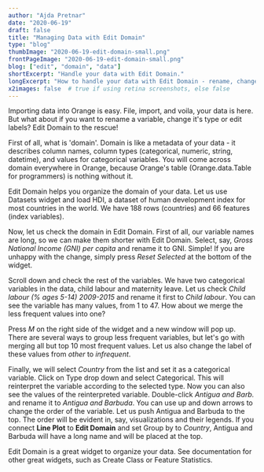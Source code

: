 ```yaml
---
author: "Ajda Pretnar"
date: "2020-06-19"
draft: false
title: "Managing Data with Edit Domain"
type: "blog"
thumbImage: "2020-06-19-edit-domain-small.png"
frontPageImage: "2020-06-19-edit-domain-small.png"
blog: ["edit", "domain", "data"]
shortExcerpt: "Handle your data with Edit Domain."
longExcerpt: "How to handle your data with Edit Domain - rename, change type, merge, sort..."
x2images: false  # true if using retina screenshots, else false
---
```


Importing data into Orange is easy. File, import, and voila, your data is here. But what about if you want to rename a variable, change it's type or edit labels? Edit Domain to the rescue!

First of all, what is 'domain'. Domain is like a metadata of your data - it describes column names, column types (categorical, numeric, string, datetime), and values for categorical variables. You will come across domain everywhere in Orange, because Orange's table (Orange.data.Table for programmers) is nothing without it.

Edit Domain helps you organize the domain of your data. Let us use Datasets widget and load HDI, a dataset of human development index for most countries in the world. We have 188 rows (countries) and 66 features (index variables).

<WindowScreenshot src="2020-06-19-data-table.png" />

Now, let us check the domain in Edit Domain. First of all, our variable names are long, so we can make them shorter with Edit Domain. Select, say, *Gross National Income (GNI) per capita* and rename it to GNI. Simple! If you are unhappy with the change, simply press *Reset Selected* at the bottom of the widget.

<WindowScreenshot src="2020-06-19-rename.png" />

Scroll down and check the rest of the variables. We have two categorical variables in the data, child labour and maternity leave. Let us check *Child labour  (% ages 5-14) 2009-2015* and rename it first to *Child labour*. You can see the variable has many values, from 1 to 47. How about we merge the less frequent values into one?

<WindowScreenshot src="2020-06-19-merge-infrequent1.png" />

Press *M* on the right side of the widget and a new window will pop up. There are several ways to group less frequent variables, but let's go with merging all but top 10 most frequent values. Let us also change the label of these values from *other* to *infrequent*.

<WindowScreenshot src="2020-06-19-merge-infrequent2.png" />

Finally, we will select *Country* from the list and set it as a categorical variable. Click on Type drop down and select Categorical. This will reinterpret the variable according to the selected type. Now you can also see the values of the reinterpreted variable. Double-click *Antigua and Barb.* and rename it to *Antigua and Barbuda*. You can use up and down arrows to change the order of the variable. Let us push Antigua and Barbuda to the top. The order will be evident in, say, visualizations and their legends. If you connect **Line Plot** to **Edit Domain** and set Group by to *Country*, Antigua and Barbuda will have a long name and will be placed at the top.

<WindowScreenshot src="2020-06-19-rename-label-sort.png" />

<WindowScreenshot src="2020-06-19-line-plot.png"/>

Edit Domain is a great widget to organize your data. See documentation for other great widgets, such as Create Class or Feature Statistics.

<WorkflowScreenshot src="2020-06-19-workflow.png" />
